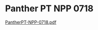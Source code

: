 # Panther PT NPP 0718

[PantherPT-NPP-0718.pdf](Panther%20PT%20NPP%200718%206fd396e8bd5a4e32a96e01636cbc788b/PantherPT-NPP-0718.pdf)